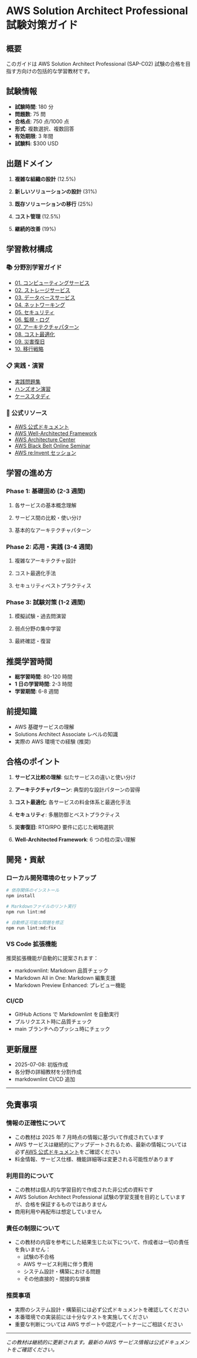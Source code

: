 # AWS Solution Architect Professional 試験対策ガイド

## 概要

このガイドは AWS Solution Architect Professional (SAP-C02) 試験の合格を目指す方向けの包括的な学習教材です。

## 試験情報

- **試験時間**: 180 分
- **問題数**: 75 問
- **合格点**: 750 点/1000 点
- **形式**: 複数選択、複数回答
- **有効期限**: 3 年間
- **試験料**: $300 USD

## 出題ドメイン

1. **複雑な組織の設計** (12.5%)

2. **新しいソリューションの設計** (31%)

3. **既存ソリューションの移行** (25%)

4. **コスト管理** (12.5%)

5. **継続的改善** (19%)

## 学習教材構成

### 📚 分野別学習ガイド

- [01. コンピューティングサービス](./01-compute.md)
- [02. ストレージサービス](./02-storage.md)
- [03. データベースサービス](./03-database.md)
- [04. ネットワーキング](./04-networking.md)
- [05. セキュリティ](./05-security.md)
- [06. 監視・ログ](./06-monitoring.md)
- [07. アーキテクチャパターン](./07-architecture.md)
- [08. コスト最適化](./08-cost-optimization.md)
- [09. 災害復旧](./09-disaster-recovery.md)
- [10. 移行戦略](./10-migration.md)

### 📋 実践・演習

- [実践問題集](./practice-questions.md)
- [ハンズオン演習](./hands-on-labs.md)
- [ケーススタディ](./case-studies.md)

### 🔗 公式リソース

- [AWS 公式ドキュメント](https://docs.aws.amazon.com/)
- [AWS Well-Architected Framework](https://aws.amazon.com/architecture/well-architected/)
- [AWS Architecture Center](https://aws.amazon.com/architecture/)
- [AWS Black Belt Online Seminar](https://aws.amazon.com/jp/events/webinars/blackbelt/)
- [AWS re:Invent セッション](https://reinvent.awsevents.com/)

## 学習の進め方

### Phase 1: 基礎固め (2-3 週間)

1. 各サービスの基本概念理解

2. サービス間の比較・使い分け

3. 基本的なアーキテクチャパターン

### Phase 2: 応用・実践 (3-4 週間)

1. 複雑なアーキテクチャ設計

2. コスト最適化手法

3. セキュリティベストプラクティス

### Phase 3: 試験対策 (1-2 週間)

1. 模擬試験・過去問演習

2. 弱点分野の集中学習

3. 最終確認・復習

## 推奨学習時間

- **総学習時間**: 80-120 時間
- **1 日の学習時間**: 2-3 時間
- **学習期間**: 6-8 週間

## 前提知識

- AWS 基礎サービスの理解
- Solutions Architect Associate レベルの知識
- 実際の AWS 環境での経験 (推奨)

## 合格のポイント

1. **サービス比較の理解**: 似たサービスの違いと使い分け

2. **アーキテクチャパターン**: 典型的な設計パターンの習得

3. **コスト最適化**: 各サービスの料金体系と最適化手法

4. **セキュリティ**: 多層防御とベストプラクティス

5. **災害復旧**: RTO/RPO 要件に応じた戦略選択

6. **Well-Architected Framework**: 6 つの柱の深い理解

## 開発・貢献

### ローカル開発環境のセットアップ

```bash
# 依存関係のインストール
npm install

# Markdownファイルのリント実行
npm run lint:md

# 自動修正可能な問題を修正
npm run lint:md:fix
```

### VS Code 拡張機能

推奨拡張機能が自動的に提案されます：

- markdownlint: Markdown 品質チェック
- Markdown All in One: Markdown 編集支援
- Markdown Preview Enhanced: プレビュー機能

### CI/CD

- GitHub Actions で Markdownlint を自動実行
- プルリクエスト時に品質チェック
- main ブランチへのプッシュ時にチェック

## 更新履歴

- 2025-07-08: 初版作成
- 各分野の詳細教材を分割作成
- markdownlint CI/CD 追加

---

## 免責事項

### 情報の正確性について

- この教材は 2025 年 7 月時点の情報に基づいて作成されています
- AWS サービスは継続的にアップデートされるため、最新の情報については必ず[AWS 公式ドキュメント](https://docs.aws.amazon.com/)をご確認ください
- 料金情報、サービス仕様、機能詳細等は変更される可能性があります

### 利用目的について

- この教材は個人的な学習目的で作成された非公式の資料です
- AWS Solution Architect Professional 試験の学習支援を目的としていますが、合格を保証するものではありません
- 商用利用や再配布は想定していません

### 責任の制限について

- この教材の内容を参考にした結果生じた以下について、作成者は一切の責任を負いません：
  - 試験の不合格
  - AWS サービス利用に伴う費用
  - システム設計・構築における問題
  - その他直接的・間接的な損害

### 推奨事項

- 実際のシステム設計・構築前には必ず公式ドキュメントを確認してください
- 本番環境での実装前には十分なテストを実施してください
- 重要な判断については AWS サポートや認定パートナーにご相談ください

---

_この教材は継続的に更新されます。最新の AWS サービス情報は公式ドキュメントをご確認ください。_
